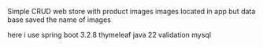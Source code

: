 Simple CRUD web store with product images
images located in app but data base saved the name of images

here i use 
spring boot 3.2.8 thymeleaf java 22 validation mysql
